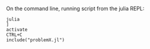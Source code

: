 On the command line, running script from the julia REPL:

    julia
    ]
    activate
    CTRL+C
    include("problemX.jl")


